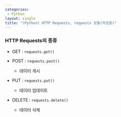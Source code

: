 ```yaml
---
categories: 
 - Python
layout: single
title: "(Python) HTTP Requests, requests 모듈(작성중)"
---
```


### HTTP Requests의 종류

* GET : `requests.get()`


* POST : `requests.post()`
  - 데이터 게시
  
* PUT : `requests.put()`
  - 데이터 업데이트
  
* DELETE : `requests.delete()`
  - 데이터 삭제
